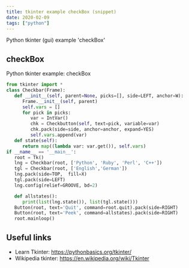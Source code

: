 ```yaml
---
title: tkinter example checkBox (snippet)
date: 2020-02-09
tags: ["python"]
---
```

Python tkinter (gui) example 'checkBox'


## checkBox

Python tkinter example: checkBox

```python
from tkinter import *
class Checkbar(Frame):
   def __init__(self, parent=None, picks=[], side=LEFT, anchor=W):
      Frame.__init__(self, parent)
      self.vars = []
      for pick in picks:
         var = IntVar()
         chk = Checkbutton(self, text=pick, variable=var)
         chk.pack(side=side, anchor=anchor, expand=YES)
         self.vars.append(var)
   def state(self):
      return map((lambda var: var.get()), self.vars)
if __name__ == '__main__':
   root = Tk()
   lng = Checkbar(root, ['Python', 'Ruby', 'Perl', 'C++'])
   tgl = Checkbar(root, ['English','German'])
   lng.pack(side=TOP,  fill=X)
   tgl.pack(side=LEFT)
   lng.config(relief=GROOVE, bd=2)

   def allstates():
      print(list(lng.state()), list(tgl.state()))
   Button(root, text='Quit', command=root.quit).pack(side=RIGHT)
   Button(root, text='Peek', command=allstates).pack(side=RIGHT)
   root.mainloop()

```

## Useful links

- Learn Tkinter: https://pythonbasics.org/tkinter/
- Wikipedia tkinter: https://en.wikipedia.org/wiki/Tkinter
